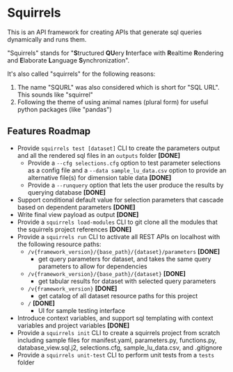 # Squirrels

This is an API framework for creating APIs that generate sql queries dynamically and runs them. 

"Squirrels" stands for "**S**tructured **QU**ery **I**nterface with **R**ealtime **R**endering and **E**laborate **L**anguage **S**ynchronization".

It's also called "squirrels" for the following reasons:
1. The name "SQURL" was also considered which is short for "SQL URL". This sounds like "squirrel"
2. Following the theme of using animal names (plural form) for useful python packages (like "pandas")

## Features Roadmap

- Provide `squirrels test [dataset]` CLI to create the parameters output and all the rendered sql files in an `outputs` folder **[DONE]**
    - Provide a `--cfg selections.cfg` option to test parameter selections as a config file and a `--data sample_lu_data.csv` option to provide an alternative file(s) for dimension table data **[DONE]**
    - Provide a `--runquery` option that lets the user produce the results by querying database **[DONE]**
- Support conditional default value for selection parameters that cascade based on dependent parameters **[DONE]**
- Write final view payload as output **[DONE]**
- Provide a `squirrels load-modules` CLI to git clone all the modules that the squirrels project references **[DONE]**
- Provide a `squirrels run` CLI to activate all REST APIs on localhost with the following resource paths:
    - `/v{framework_version}/{base_path}/{dataset}/parameters` **[DONE]**
        - get query parameters for dataset, and takes the same query parameters to allow for dependencies
    - `/v{framework_version}/{base_path}/{dataset}` **[DONE]**
        - get tabular results for dataset with selected query parameters
    - `/v{framework_version}` **[DONE]**
        - get catalog of all dataset resource paths for this project
    - `/` **[DONE]**
        - UI for sample testing interface
- Introduce context variables, and support sql templating with context variables and project variables **[DONE]**
- Provide a `squirrels init` CLI to create a squirrels project from scratch including sample files for manifest.yaml, parameters.py, functions.py, database_view.sql.j2, selections.cfg, sample_lu_data.csv, and .gitignore
- Provide a `squirrels unit-test` CLI to perform unit tests from a `tests` folder
